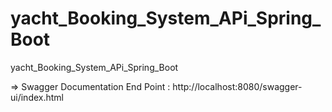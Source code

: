 # yacht_Booking_System_APi_Spring_Boot
yacht_Booking_System_APi_Spring_Boot

=> Swagger Documentation End Point : http://localhost:8080/swagger-ui/index.html